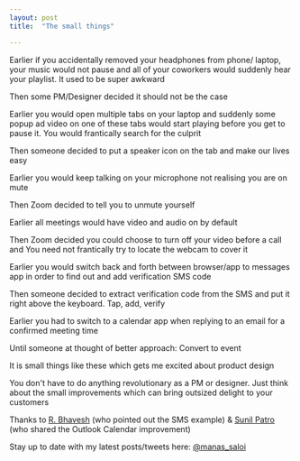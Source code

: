 ```yaml
---
layout: post
title:  "The small things"

---
```


Earlier if you accidentally removed your headphones from phone/ laptop, your music would not pause and all of your coworkers would suddenly hear your playlist. It used to be super awkward

Then some PM/Designer decided it should not be the case

Earlier you would open multiple tabs on your laptop and suddenly some popup ad video on one of these tabs would start playing before you get to pause it. You would frantically search for the culprit

Then someone decided to put a speaker icon on the tab and make our lives easy

Earlier you would keep talking on your microphone not realising you are on mute

Then Zoom decided to tell you to unmute yourself

Earlier all meetings would have video and audio on by default

Then Zoom decided you could choose to turn off your video before a call
and
You need not frantically try to locate the webcam to cover it

Earlier you would switch back and forth between browser/app to messages app in order to find out and add verification SMS code

Then someone decided to extract verification code from the SMS and put it right above the keyboard. Tap, add, verify

Earlier you had to switch to a calendar app when replying to an email for a confirmed meeting time

Until someone at thought of better approach: Convert to event

It is small things like these which gets me excited about product design

You don't have to do anything revolutionary as a PM or designer. Just think about the small improvements which can bring outsized delight to your customers

Thanks to [R. Bhavesh](https://twitter.com/rbhavesh) (who pointed out the SMS example) & [Sunil Patro](https://twitter.com/spatro) (who shared the Outlook Calendar improvement)

Stay up to date with my latest posts/tweets here: [@manas_saloi](http://twitter.com/manas_saloi)
